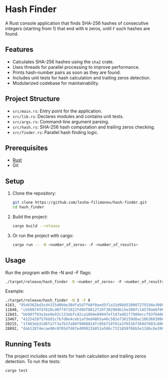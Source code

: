 # Hash Finder

A Rust console application that finds SHA-256 hashes of consecutive integers (starting from 1) that end with `N` zeros, until `F` such hashes are found.

## Features

- Calculates SHA-256 hashes using the `sha2` crate.
- Uses threads for parallel processing to improve performance.
- Prints hash-number pairs as soon as they are found.
- Includes unit tests for hash calculation and trailing zeros detection.
- Modularized codebase for maintainability.

## Project Structure

- `src/main.rs`: Entry point for the application.
- `src/lib.rs`: Declares modules and contains unit tests.
- `src/args.rs`: Command-line argument parsing.
- `src/hash.rs`: SHA-256 hash computation and trailing zeros checking.
- `src/finder.rs`: Parallel hash finding logic.

## Prerequisites

- [Rust](https://rustup.rs/)
- Git

## Setup

1. Clone the repository:
   ```bash
   git clone https://github.com/lesha-filimonov/hash-finder.git
   cd hash_finder
   ```

2. Build the project:
    ```bash
    cargo build --release
    ```

3. Or run the project with cargo:
    ```bash
    cargo run -- -N <number_of_zeros> -F <number_of_results>
    ```

## Usage

Run the program with the -N and -F flags:
```bash
./target/release/hash_finder -N <number_of_zeros> -F <number_of_results>
```
Example:
```bash
./target/release/hash_finder -N 3 -F 6
4163, "95d4362bd3cd4315d0bbe38dfa5d7fb8f0aed5f1a31d98d510907279194e3000"
11848, "cb58074fd7620cd0ff471922fd9df8812f29f302904b15e389fc14570a66f000"
12843, "bb90ff93a3ee9e93c123ebfcd2ca1894e8994fef147ad81f7989eccf83f64000"
13467, "42254207576dd1cfb7d0e4ceb1afded40b5a46c501e738159d8ac10b36039000"
20215, "1f463eb31d6fa7f3a7b37a80f9808814fc05bf10f01a3f653bf369d7603c8000"
28892, "dab12874ecae90c0f05d7d87ed09921b051a586c7321850f6bb5e110bc6e2000"
```

## Running Tests

The project includes unit tests for hash calculation and trailing zeros detection. To run the tests:
```bash
cargo test
```

